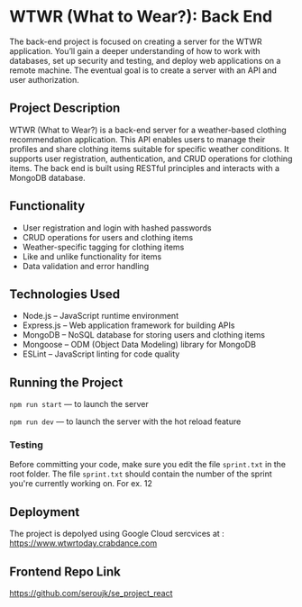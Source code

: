 # WTWR (What to Wear?): Back End

The back-end project is focused on creating a server for the WTWR application. You’ll gain a deeper understanding of how to work with databases, set up security and testing, and deploy web applications on a remote machine. The eventual goal is to create a server with an API and user authorization.

## Project Description

WTWR (What to Wear?) is a back-end server for a weather-based clothing recommendation application. This API enables users to manage their profiles and share clothing items suitable for specific weather conditions. It supports user registration, authentication, and CRUD operations for clothing items. The back end is built using RESTful principles and interacts with a MongoDB database.

## Functionality

- User registration and login with hashed passwords
- CRUD operations for users and clothing items
- Weather-specific tagging for clothing items
- Like and unlike functionality for items
- Data validation and error handling

## Technologies Used

- Node.js – JavaScript runtime environment
- Express.js – Web application framework for building APIs
- MongoDB – NoSQL database for storing users and clothing items
- Mongoose – ODM (Object Data Modeling) library for MongoDB
- ESLint – JavaScript linting for code quality

## Running the Project

`npm run start` — to launch the server

`npm run dev` — to launch the server with the hot reload feature

### Testing

Before committing your code, make sure you edit the file `sprint.txt` in the root folder. The file `sprint.txt` should contain the number of the sprint you're currently working on. For ex. 12

## Deployment

The project is depolyed using Google Cloud sercvices at : https://www.wtwrtoday.crabdance.com

## Frontend Repo Link

https://github.com/seroujk/se_project_react
